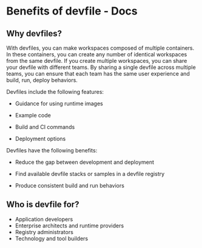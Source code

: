 # Benefits of devfile - Docs
Why devfiles?
-------------

With devfiles, you can make workspaces composed of multiple containers. In these containers, you can create any number of identical workspaces from the same devfile. If you create multiple workspaces, you can share your devfile with different teams. By sharing a single devfile across multiple teams, you can ensure that each team has the same user experience and build, run, deploy behaviors.

Devfiles include the following features:

*   Guidance for using runtime images

*   Example code

*   Build and CI commands

*   Deployment options


Devfiles have the following benefits:

*   Reduce the gap between development and deployment

*   Find available devfile stacks or samples in a devfile registry

*   Produce consistent build and run behaviors


Who is devfile for?
-------------------

*   Application developers
*   Enterprise architects and runtime providers
*   Registry administrators
*   Technology and tool builders
